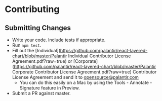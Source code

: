 # Contributing

## Submitting Changes

- Write your code. Include tests if appropriate.
- Run `npm test`.
- Fill out the [Individual](https://github.com/palantir/react-layered-chart/blob/master/Palantir Individual Contributor License Agreement.pdf?raw=true) or [Corporate](https://github.com/palantir/react-layered-chart/blob/master/Palantir Corporate Contributor License Agreement.pdf?raw=true) Contributor License Agreement and send it to [opensource@palantir.com](mailto:opensource@palantir.com)
  - You can do this easily on a Mac by using the Tools - Annotate - Signature feature in Preview.
- Submit a PR against master.

